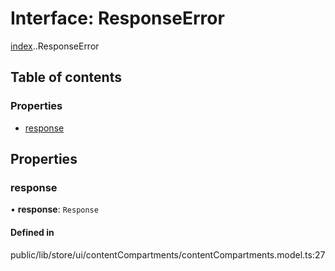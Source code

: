 # Interface: ResponseError

[index](../wiki/index).[<internal>](../wiki/index.%3Cinternal%3E).ResponseError

## Table of contents

### Properties

- [response](../wiki/index.%3Cinternal%3E.ResponseError#response)

## Properties

### response

• **response**: `Response`

#### Defined in

public/lib/store/ui/contentCompartments/contentCompartments.model.ts:27
